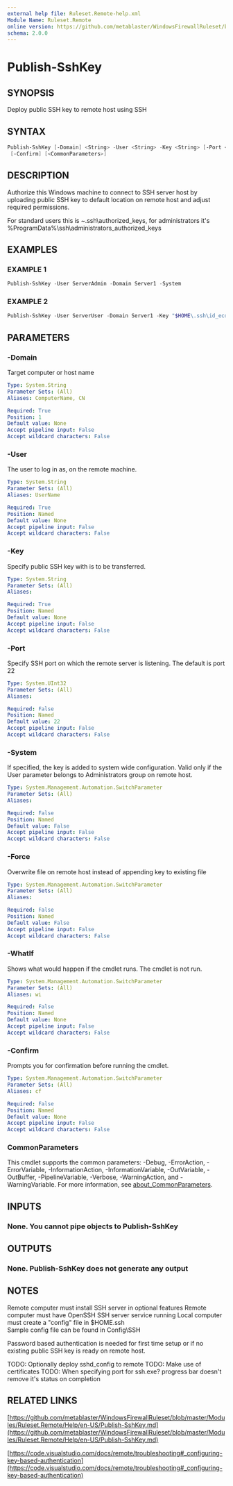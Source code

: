 ```yaml
---
external help file: Ruleset.Remote-help.xml
Module Name: Ruleset.Remote
online version: https://github.com/metablaster/WindowsFirewallRuleset/blob/master/Modules/Ruleset.Remote/Help/en-US/Publish-SshKey.md
schema: 2.0.0
---
```


# Publish-SshKey

## SYNOPSIS

Deploy public SSH key to remote host using SSH

## SYNTAX

```powershell
Publish-SshKey [-Domain] <String> -User <String> -Key <String> [-Port <UInt32>] [-System] [-Force] [-WhatIf]
 [-Confirm] [<CommonParameters>]
```

## DESCRIPTION

Authorize this Windows machine to connect to SSH server host by uploading
public SSH key to default location on remote host and adjust required permissions.

For standard users this is ~\.ssh\authorized_keys, for administrators it's
%ProgramData%\ssh\administrators_authorized_keys

## EXAMPLES

### EXAMPLE 1

```powershell
Publish-SshKey -User ServerAdmin -Domain Server1 -System
```

### EXAMPLE 2

```powershell
Publish-SshKey -User ServerUser -Domain Server1 -Key "$HOME\.ssh\id_ecdsa.pub"
```

## PARAMETERS

### -Domain

Target computer or host name

```yaml
Type: System.String
Parameter Sets: (All)
Aliases: ComputerName, CN

Required: True
Position: 1
Default value: None
Accept pipeline input: False
Accept wildcard characters: False
```

### -User

The user to log in as, on the remote machine.

```yaml
Type: System.String
Parameter Sets: (All)
Aliases: UserName

Required: True
Position: Named
Default value: None
Accept pipeline input: False
Accept wildcard characters: False
```

### -Key

Specify public SSH key with is to be transferred.

```yaml
Type: System.String
Parameter Sets: (All)
Aliases:

Required: True
Position: Named
Default value: None
Accept pipeline input: False
Accept wildcard characters: False
```

### -Port

Specify SSH port on which the remote server is listening.
The default is port 22

```yaml
Type: System.UInt32
Parameter Sets: (All)
Aliases:

Required: False
Position: Named
Default value: 22
Accept pipeline input: False
Accept wildcard characters: False
```

### -System

If specified, the key is added to system wide configuration.
Valid only if the User parameter belongs to Administrators group on remote host.

```yaml
Type: System.Management.Automation.SwitchParameter
Parameter Sets: (All)
Aliases:

Required: False
Position: Named
Default value: False
Accept pipeline input: False
Accept wildcard characters: False
```

### -Force

Overwrite file on remote host instead of appending key to existing file

```yaml
Type: System.Management.Automation.SwitchParameter
Parameter Sets: (All)
Aliases:

Required: False
Position: Named
Default value: False
Accept pipeline input: False
Accept wildcard characters: False
```

### -WhatIf

Shows what would happen if the cmdlet runs.
The cmdlet is not run.

```yaml
Type: System.Management.Automation.SwitchParameter
Parameter Sets: (All)
Aliases: wi

Required: False
Position: Named
Default value: None
Accept pipeline input: False
Accept wildcard characters: False
```

### -Confirm

Prompts you for confirmation before running the cmdlet.

```yaml
Type: System.Management.Automation.SwitchParameter
Parameter Sets: (All)
Aliases: cf

Required: False
Position: Named
Default value: None
Accept pipeline input: False
Accept wildcard characters: False
```

### CommonParameters

This cmdlet supports the common parameters: -Debug, -ErrorAction, -ErrorVariable, -InformationAction, -InformationVariable, -OutVariable, -OutBuffer, -PipelineVariable, -Verbose, -WarningAction, and -WarningVariable. For more information, see [about_CommonParameters](http://go.microsoft.com/fwlink/?LinkID=113216).

## INPUTS

### None. You cannot pipe objects to Publish-SshKey

## OUTPUTS

### None. Publish-SshKey does not generate any output

## NOTES

Remote computer must install SSH server in optional features
Remote computer must have OpenSSH SSH server service running
Local computer must create a "config" file in $HOME\.ssh\
Sample config file can be found in Config\SSH

Password based authentication is needed for first time setup or
if no existing public SSH key is ready on remote host.

TODO: Optionally deploy sshd_config to remote
TODO: Make use of certificates
TODO: When specifying port for ssh.exe?
progress bar doesn't remove it's status on completion

## RELATED LINKS

[https://github.com/metablaster/WindowsFirewallRuleset/blob/master/Modules/Ruleset.Remote/Help/en-US/Publish-SshKey.md](https://github.com/metablaster/WindowsFirewallRuleset/blob/master/Modules/Ruleset.Remote/Help/en-US/Publish-SshKey.md)

[https://code.visualstudio.com/docs/remote/troubleshooting#_configuring-key-based-authentication](https://code.visualstudio.com/docs/remote/troubleshooting#_configuring-key-based-authentication)
